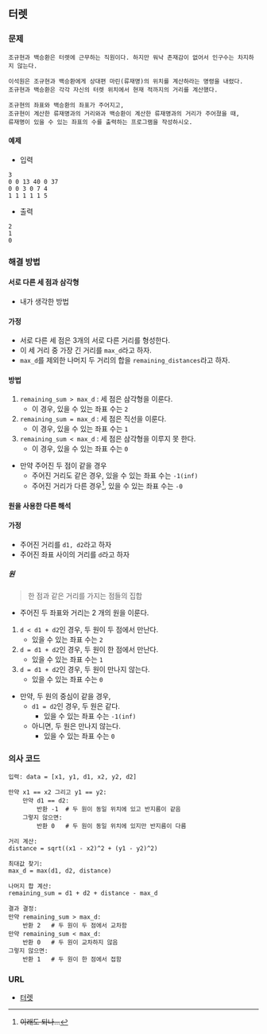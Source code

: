## 터렛
### 문제
```text
조규현과 백승환은 터렛에 근무하는 직원이다. 하지만 워낙 존재감이 없어서 인구수는 차지하지 않는다. 

이석원은 조규현과 백승환에게 상대편 마린(류재명)의 위치를 계산하라는 명령을 내렸다. 
조규현과 백승환은 각각 자신의 터렛 위치에서 현재 적까지의 거리를 계산했다.

조규현의 좌표와 백승환의 좌표가 주어지고, 
조규현이 계산한 류재명과의 거리와과 백승환이 계산한 류재명과의 거리가 주어졌을 때,
류재명이 있을 수 있는 좌표의 수를 출력하는 프로그램을 작성하시오.
```
#### 예제
- 입력
```text
3
0 0 13 40 0 37
0 0 3 0 7 4
1 1 1 1 1 5
```

- 출력
```text
2
1
0
```

### 해결 방법
#### 서로 다른 세 점과 삼각형
- 내가 생각한 방법
#### 가정
- 서로 다른 세 점은 3개의 서로 다른 거리를 형성한다.
- 이 세 거리 중 가장 긴 거리를 `max_d`라고 하자.
- `max_d`를 제외한 나머지 두 거리의 합을 `remaining_distances`라고 하자.
  
#### 방법
1. `remaining_sum > max_d` : 세 점은 삼각형을 이룬다.
   - 이 경우, 있을 수 있는 좌표 수는 `2`
2. `remaining_sum = max_d` : 세 점은 직선을 이룬다.
   - 이 경우, 있을 수 있는 좌표 수는 `1`
3. `remaining_sum < max_d` : 세 점은 삼각형을 이루지 못 한다.
   - 이 경우, 있을 수 있는 좌표 수는 `0`

- 만약 주어진 두 점이 같을 경우
  - 주어진 거리도 같은 경우, 있을 수 있는 좌표 수는 `-1(inf)`
  - 주어진 거리가 다른 경우[^1], 있을 수 있는 좌표 수는 `-0`

#### 원을 사용한 다른 해석
#### 가정 
- 주어진 거리를 `d1, d2`라고 하자
- 주어진 좌표 사이의 거리를 `d`라고 하자

##### 원
> 한 점과 같은 거리를 가지는 점들의 집합

- 주어진 두 좌표와 거리는 2 개의 원을 이룬다.

1. `d < d1 + d2`인 경우, 두 원이 두 점에서 만난다.
   - 있을 수 있는 좌표 수는 `2`   
2. `d = d1 + d2`인 경우, 두 원이 한 점에서 만난다.
   - 있을 수 있는 좌표 수는 `1`
2. `d = d1 + d2`인 경우, 두 원이 만나지 않는다.
   - 있을 수 있는 좌표 수는 `0`   

- 만약, 두 원의 중심이 같을 경우,
  - `d1 = d2`인 경우, 두 원은 같다.
    - 있을 수 있는 좌표 수는 `-1(inf)`
  - 아니면, 두 원은 만나지 않는다.
    - 있을 수 있는 좌표 수는 `0`

### 의사 코드
```
입력: data = [x1, y1, d1, x2, y2, d2]

만약 x1 == x2 그리고 y1 == y2:
    만약 d1 == d2:
        반환 -1  # 두 원이 동일 위치에 있고 반지름이 같음
    그렇지 않으면:
        반환 0   # 두 원이 동일 위치에 있지만 반지름이 다름

거리 계산:
distance = sqrt((x1 - x2)^2 + (y1 - y2)^2)

최대값 찾기:
max_d = max(d1, d2, distance)

나머지 합 계산:
remaining_sum = d1 + d2 + distance - max_d

결과 결정:
만약 remaining_sum > max_d:
    반환 2   # 두 원이 두 점에서 교차함
만약 remaining_sum < max_d:
    반환 0   # 두 원이 교차하지 않음
그렇지 않으면:
    반환 1   # 두 원이 한 점에서 접함
```

### URL
- [터렛](https://www.acmicpc.net/problem/1002)

[^1]: ~~이래도 되나...~~